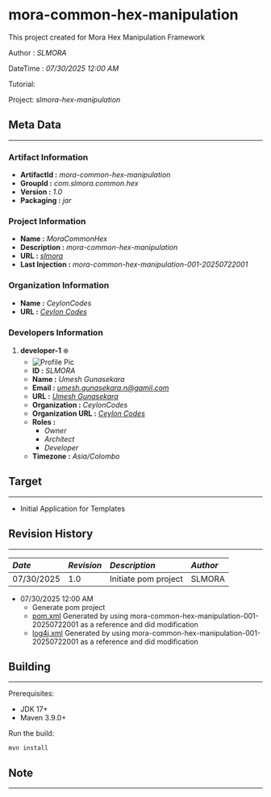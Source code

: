 [//]: # " Copyright (c) 2025 CeylonCodes and/or its affiliates. All rights reserved. "

# mora-common-hex-manipulation

This project created for Mora Hex Manipulation Framework

Author : _SLMORA_

DateTime : _07/30/2025 12:00 AM_

Tutorial: 

Project: _slmora-hex-manipulation_

## Meta Data

---

### Artifact Information
- **ArtifactId :** _mora-common-hex-manipulation_
- **GroupId :** _com.slmora.common.hex_
- **Version :** _1.0_
- **Packaging :** _jar_

### Project Information
- **Name :** _MoraCommonHex_
- **Description :** _mora-common-hex-manipulation_
- **URL :** _[slmora](http://www.slmora.com "www.slmora.com")_
- **Last Injection :** _mora-common-hex-manipulation-001-20250722001_

### Organization Information
- **Name :** _CeylonCodes_
- **URL :** _[Ceylon Codes](http://www.ceyloncodes.com "www.ceyloncodes.com")_

### Developers Information
1. **developer-1** :snowflake:
	- ![Profile Pic](https://avatars.githubusercontent.com/u/12097282?v=4)
	- **ID :** _SLMORA_
	- **Name :** _Umesh Gunasekara_
	- **Email :** _<umesh.gunasekara.n@gamil.com>_
	- **URL :** _[Umesh Gunasekara](http://www.umeshgunasekara.com "www.umeshgunasekara.com")_
	- **Organization :** _CeylonCodes_
	- **Organization URL :** _[Ceylon Codes](http://www.ceyloncodes.com "www.ceyloncodes.com")_
	- **Roles :**
		+ _Owner_
		+ _Architect_
		+ _Developer_
	- **Timezone :** _Asia/Colombo_

## Target

---

- Initial Application for Templates

## Revision History

---

| _Date_     | _Revision_ | _Description_         | _Author_ |
|:-----------|:-----------|:----------------------|:---------|
| 07/30/2025 | 1.0        | Initiate  pom project | SLMORA   |
- 07/30/2025 12:00 AM
    + Generate pom project
    + [pom.xml](pom.xml) Generated by using mora-common-hex-manipulation-001-20250722001 as a reference and did modification
    + [log4j.xml](src/main/resources/log4j2.xml) Generated by using mora-common-hex-manipulation-001-20250722001 as a reference and did modification

## Building

----

Prerequisites:

* JDK 17+
* Maven 3.9.0+

Run the build:

`mvn install`

## Note

----